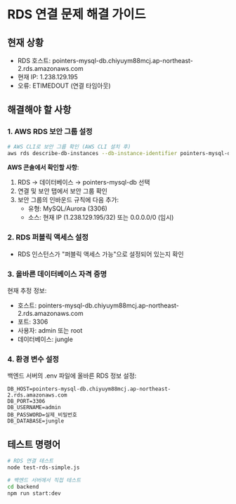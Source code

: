 # RDS 연결 문제 해결 가이드

## 현재 상황
- RDS 호스트: pointers-mysql-db.chiyuym88mcj.ap-northeast-2.rds.amazonaws.com
- 현재 IP: 1.238.129.195
- 오류: ETIMEDOUT (연결 타임아웃)

## 해결해야 할 사항

### 1. AWS RDS 보안 그룹 설정
```bash
# AWS CLI로 보안 그룹 확인 (AWS CLI 설치 후)
aws rds describe-db-instances --db-instance-identifier pointers-mysql-db --region ap-northeast-2
```

**AWS 콘솔에서 확인할 사항**:
1. RDS → 데이터베이스 → pointers-mysql-db 선택
2. 연결 및 보안 탭에서 보안 그룹 확인
3. 보안 그룹의 인바운드 규칙에 다음 추가:
   - 유형: MySQL/Aurora (3306)
   - 소스: 현재 IP (1.238.129.195/32) 또는 0.0.0.0/0 (임시)

### 2. RDS 퍼블릭 액세스 설정
- RDS 인스턴스가 "퍼블릭 액세스 가능"으로 설정되어 있는지 확인

### 3. 올바른 데이터베이스 자격 증명
현재 추정 정보:
- 호스트: pointers-mysql-db.chiyuym88mcj.ap-northeast-2.rds.amazonaws.com
- 포트: 3306
- 사용자: admin 또는 root
- 데이터베이스: jungle

### 4. 환경 변수 설정
백엔드 서버의 .env 파일에 올바른 RDS 정보 설정:
```env
DB_HOST=pointers-mysql-db.chiyuym88mcj.ap-northeast-2.rds.amazonaws.com
DB_PORT=3306
DB_USERNAME=admin
DB_PASSWORD=실제_비밀번호
DB_DATABASE=jungle
```

## 테스트 명령어
```bash
# RDS 연결 테스트
node test-rds-simple.js

# 백엔드 서버에서 직접 테스트
cd backend
npm run start:dev
```

